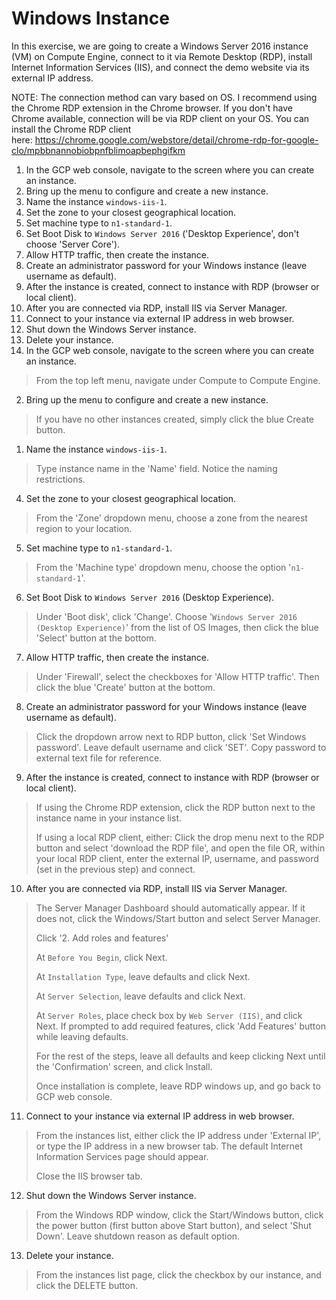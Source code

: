 # Windows Instance

In this exercise, we are going to create a Windows Server 2016 instance (VM) on Compute Engine, connect to it via Remote Desktop (RDP), install Internet Information Services (IIS), and connect the demo website via its external IP address.

NOTE: The connection method can vary based on OS. I recommend using the Chrome RDP extension in the Chrome browser. If you don't have Chrome available, connection will be via RDP client on your OS. You can install the Chrome RDP client here: https://chrome.google.com/webstore/detail/chrome-rdp-for-google-clo/mpbbnannobiobpnfblimoapbephgifkm

1. In the GCP web console, navigate to the screen where you can create an instance.
2. Bring up the menu to configure and create a new instance.
3. Name the instance `windows-iis-1`.
4. Set the zone to your closest geographical location.
5. Set machine type to `n1-standard-1`.
6. Set Boot Disk to `Windows Server 2016` ('Desktop Experience', don't choose 'Server Core').
7. Allow HTTP traffic, then create the instance.
8. Create an administrator password for your Windows instance (leave username as default).
9. After the instance is created, connect to instance with RDP (browser or local client).
10. After you are connected via RDP, install IIS via Server Manager.
11. Connect to your instance via external IP address in web browser.
12. Shut down the Windows Server instance.
13. Delete your instance.
14. In the GCP web console, navigate to the screen where you can create an instance.

> From the top left menu, navigate under Compute to Compute Engine.

2. Bring up the menu to configure and create a new instance.

> If you have no other instances created, simply click the blue Create button.

1. Name the instance `windows-iis-1`.

> Type instance name in the 'Name' field. Notice the naming restrictions.

4. Set the zone to your closest geographical location.

> From the 'Zone' dropdown menu, choose a zone from the nearest region to your location.

5. Set machine type to `n1-standard-1`.

> From the 'Machine type' dropdown menu, choose the option '`n1-standard-1`'.

6. Set Boot Disk to `Windows Server 2016` (Desktop Experience).

> Under 'Boot disk', click 'Change'. Choose '`Windows Server 2016 (Desktop Experience)`' from the list of OS Images, then click the blue 'Select' button at the bottom.

7. Allow HTTP traffic, then create the instance.

> Under 'Firewall', select the checkboxes for 'Allow HTTP traffic'. Then click the blue 'Create' button at the bottom.

8. Create an administrator password for your Windows instance (leave username as default).

> Click the dropdown arrow next to RDP button, click 'Set Windows password'. Leave default username and click 'SET'. Copy password to external text file for reference.

9. After the instance is created, connect to instance with RDP (browser or local client).

> If using the Chrome RDP extension, click the RDP button next to the instance name in your instance list.
>
> If using a local RDP client, either: Click the drop menu next to the RDP button and select 'download the RDP file', and open the file OR, within your local RDP client, enter the external IP, username, and password (set in the previous step) and connect.

10. After you are connected via RDP, install IIS via Server Manager.

> The Server Manager Dashboard should automatically appear. If it does not, click the Windows/Start button and select Server Manager.
>
> Click '2. Add roles and features'
>
> At `Before You Begin`, click Next.
>
> At `Installation Type`, leave defaults and click Next.
>
> At `Server Selection`, leave defaults and click Next.
>
> At `Server Roles`, place check box by `Web Server (IIS)`, and click Next. If prompted to add required features, click 'Add Features' button while leaving defaults.
>
> For the rest of the steps, leave all defaults and keep clicking Next until the 'Confirmation' screen, and click Install.
>
> Once installation is complete, leave RDP windows up, and go back to GCP web console.

11. Connect to your instance via external IP address in web browser.

> From the instances list, either click the IP address under 'External IP', or type the IP address in a new browser tab. The default Internet Information Services page should appear.
>
> Close the IIS browser tab.

12. Shut down the Windows Server instance.

> From the Windows RDP window, click the Start/Windows button, click the power button (first button above Start button), and select 'Shut Down'. Leave shutdown reason as default option.

13. Delete your instance.

> From the instances list page, click the checkbox by our instance, and click the DELETE button.
